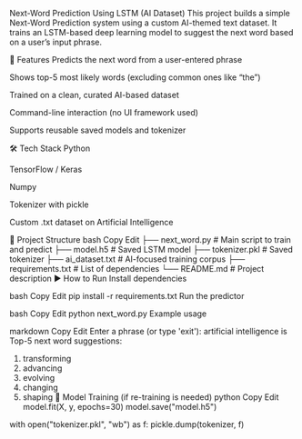 Next-Word Prediction Using LSTM (AI Dataset)
This project builds a simple Next-Word Prediction system using a custom AI-themed text dataset. It trains an LSTM-based deep learning model to suggest the next word based on a user’s input phrase.

📌 Features
Predicts the next word from a user-entered phrase

Shows top-5 most likely words (excluding common ones like “the”)

Trained on a clean, curated AI-based dataset

Command-line interaction (no UI framework used)

Supports reusable saved models and tokenizer

🛠 Tech Stack
Python

TensorFlow / Keras

Numpy

Tokenizer with pickle

Custom .txt dataset on Artificial Intelligence

📁 Project Structure
bash
Copy
Edit
├── next_word.py           # Main script to train and predict
├── model.h5               # Saved LSTM model
├── tokenizer.pkl          # Saved tokenizer
├── ai_dataset.txt         # AI-focused training corpus
├── requirements.txt       # List of dependencies
└── README.md              # Project description
▶️ How to Run
Install dependencies

bash
Copy
Edit
pip install -r requirements.txt
Run the predictor

bash
Copy
Edit
python next_word.py
Example usage

markdown
Copy
Edit
Enter a phrase (or type 'exit'): artificial intelligence is
Top-5 next word suggestions:
1. transforming
2. advancing
3. evolving
4. changing
5. shaping
🧠 Model Training (if re-training is needed)
python
Copy
Edit
model.fit(X, y, epochs=30)
model.save("model.h5")

with open("tokenizer.pkl", "wb") as f:
    pickle.dump(tokenizer, f)
